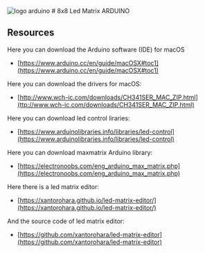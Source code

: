 <img src="https://www.arduino.cc/en/uploads/Guide/ArduinoEducation_Logo-02.svg" alt="logo arduino"/>
# 8x8 Led Matrix ARDUINO

## Resources
Here you can download the Arduino software (IDE) for macOS
- [https://www.arduino.cc/en/guide/macOSX#toc1](https://www.arduino.cc/en/guide/macOSX#toc1)
  
Here you can download the drivers for macOS:
- [http://www.wch-ic.com/downloads/CH341SER_MAC_ZIP.html](ttp://www.wch-ic.com/downloads/CH341SER_MAC_ZIP.html)

Here you can download led control liraries:
- [https://www.arduinolibraries.info/libraries/led-control](https://www.arduinolibraries.info/libraries/led-control)

Here you can download maxmatrix Arduino library:
- [https://electronoobs.com/eng_arduino_max_matrix.php](https://electronoobs.com/eng_arduino_max_matrix.php)

Here there is a led matrix editor:
- [https://xantorohara.github.io/led-matrix-editor/](https://xantorohara.github.io/led-matrix-editor/)

And the source code of led matrix editor:
- [https://github.com/xantorohara/led-matrix-editor](https://github.com/xantorohara/led-matrix-editor)




